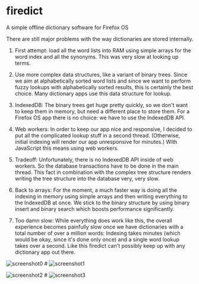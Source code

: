 firedict
========

A simple offline dictionary software for Firefox OS

There are still major problems with the way dictionaries are stored
internally.

1. First attempt: load all the word lists into RAM using simple arrays for
the word index and all the synonyms. This was very slow at looking up terms.

2. Use more complex data structures, like a variant of binary trees.
Since we aim at alphabetically sorted word lists and since we want to perform
fuzzy lookups with alphabetically sorted results, this is certainly the
best choice. Many dictionary apps use this data structure for lookup. 

3. IndexedDB: The binary trees get huge pretty quickly, so we don't want to
keep them in memory, but need a different place to store them. For a Firefox
OS app there is no choice: we have to use the IndexedDB API.

4. Web workers: In order to keep our app nice and responsive, I decided to
put all the complicated lookup stuff in a second thread. (Otherwise, initial
indexing will render our app unresponsive for minutes.) With JavaScript this
means using web workers.

5. Tradeoff: Unfortunately, there is no IndexedDB API inside of web workers.
So the database transactions have to be done in the main thread. This fact
in combination with the complex tree structure renders writing the tree
structure into the database very, very slow.

6. Back to arrays: For the moment, a much faster way is doing all the indexing
in memory using simple arrays and then writing everything to the IndexedDB
at once. We stick to the binary structure by using binary insert and binary
search which boosts performance significantly.

7. Too damn slow: While everything does work like this, the overall
experience becomes painfully slow once we have dictionaries with a total
number of over a million words: Indexing takes minutes (which would be
okay, since it's done only once) and a single word lookup takes over a
second. Like this firedict can't possibly keep up with any dictionary app
out there.

![screenshot0](https://raw.github.com/tuxor1337/firedict/master/screen0.png "drawer") # 
![screenshot1](https://raw.github.com/tuxor1337/firedict/master/screen1.png "list of matches")

![screenshot2](https://raw.github.com/tuxor1337/firedict/master/screen2.png "displaying an entry") #
![screenshot3](https://raw.github.com/tuxor1337/firedict/master/screen3.png "managing dictionaries")
